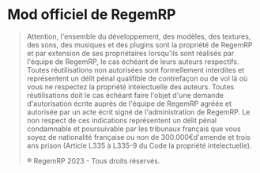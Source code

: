 # Mod officiel de RegemRP

> Attention, l'ensemble du développement, des modèles, des textures, des sons, des musiques et des plugins sont la propriété de RegemRP et par extension de ses propriétaires lorsqu'ils sont réalisés par l'équipe de RegemRP, le cas échéant de leurs auteurs respectifs. Toutes réutilisations non autorisées sont formellement interdites et représentent un délit pénal qualifible de contrefaçon ou de vol là où vous ne respectez la propriété intelectuelle des auteurs. Toutes réutilisations doit le cas échéant faire l'objet d'une demande d'autorisation écrite auprès de l'équipe de RegemRP agréée et autorisée par un acte écrit signé de l'administration de RegemRP. Le non respect de ces indications représentent un délit pénal condamnable et poursuivable par les tribunaux français que vous soyez de nationalité française ou non de 300.000€d'amende et trois ans prison (Article L335 à L335-9 du Code la propriété intelectuelle).
>
> ® RegemRP 2023 - Tous droits réservés.